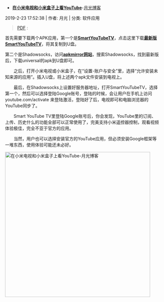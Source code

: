 
- [**在小米电视和小米盒子上看YouTube**](https://www.williamlong.info/archives/5624.html)-[月光博客](https://www.williamlong.info/)

2019-2-23 17:52:38 | 作者: 月光 | 分类: 软件应用

> [PDF](https://taoste.github.io/Hello-World/Technical%20File(PDF)/月光博客/在小米电视和小米盒子上看YouTube-月光博客.pdf) :

首先需要下载两个APK应用，第一个是[**SmartYouTubeTV**](https://smartyoutubetv.github.io/)，点击这里下载[**最新版SmartYouTubeTV**](https://github.com/yuliskov/SmartYouTubeTV/releases/download/stable/smartyoutubetv_latest.apk )，将其复制到U盘。

第二个是Shadowsocks，访问[**apkmirror网站**](https://www.apkmirror.com/)，搜索Shadowsocks，找到最新版后，下载universal的apk到U盘即可。

　　之后，打开小米电视或小米盒子，在“设置-账户与安全”里，选择“允许安装未知来源的应用”。插入U盘，将上述两个apk文件安装到电视上。

　　最后，在Shadowsocks上设置好服务器地址，打开SmartYouTubeTV，选择第一个，然后可以选择登陆Google账号，登陆的时候，会让用户在手机上访问 youtube.com/activate 来登陆激活，登陆好了后，电视即可和电脑浏览器的YouTube同步了。

　　Smart YouTube TV里登陆Google账号后，你会发现，YouTube里的订阅、上传、历史什么的功能全部可以正常使用了，完美支持小米遥控器控制，观看视频体验极佳，完全不亚于官方的应用。

　　当然，用户也可以选择安装官方的YouTube应用，但必须安装Google框架等一堆东西，使用体验可能还未必好。
  
  
<img src="https://camo.githubusercontent.com/707e83049ddab4c941efae7c3e789ebb045f9514/68747470733a2f2f7777772e77696c6c69616d6c6f6e672e696e666f2f75706c6f61642f353632345f312e6a7067" alt="在小米电视和小米盒子上看YouTube-月光博客" width="475" height="" />

